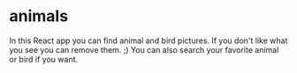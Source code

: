 # animals
In this React app you can find animal and bird pictures.
If you don't like what you see you can remove them. ;)
You can also search your favorite animal or bird if you want.
